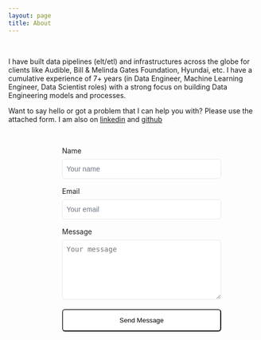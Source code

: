 ```yaml
---
layout: page
title: About
---
```


<style>
.contact-section {
  width: 100%;
  max-width: 20rem;
  margin-left: auto;
  margin-right: auto;
  padding-left: 2rem;
}

.contact-intro > * + * {
}

.contact-title {
  font-size: 1.875rem;
  line-height: 2.25rem;
  font-weight: 700;
}

.contact-description {
  color: rgb(107 114 128);
}

.form-group-container {
  display: grid;
  gap: 1rem;
  margin-top: 2rem;
}

.form-group {
  display: flex;
  flex-direction: column;
}

.form-label {
  margin-bottom: 0.5rem;
}

.form-input,
.form-textarea {
  padding: 0.5rem;
  border: 1px solid #e5e7eb;
  display: flex;
  height: 2.5rem;
  width: 100%;
  border-radius: 0.375rem;
  font-size: 0.875rem;
  line-height: 1.25rem;
}

.form-input::placeholder,
.form-textarea:focus-visible {
  color: #6b7280;
}

.form-input:focus-visible,
.form-textarea:focus-visible {
  outline: 2px solid #2563eb;
  outline-offset: 2px;
}

.form-textarea {
  min-height: 120px;
}

.form-submit {
  width: 100%;
  margin-top: 1.2rem;
  background-color: #fff;
  color: #000;
  padding: 13px 5px;
  border-radius: 0.375rem;
}

</style>




<div class="container">  
  <div class="column"> 
  	<br/>
  	<p>
	I have built data pipelines (elt/etl) and infrastructures across the globe for clients like Audible, Bill & Melinda Gates Foundation, Hyundai, etc. I have a cumulative experience of 7+ years (in Data Engineer, Machine Learning Engineer, Data Scientist roles) with a strong focus on building Data Engineering models and processes.
	</p>
  	<p>Want to say hello or got a problem that I can help you with? Please use the attached form. I am also on <a href='https://www.linkedin.com/in/sagardhungel/' target='_blank'>linkedin</a> and <a href='https://github.com/sagrd' target='_blank'>github</a></p>
  </div> 

  <div class="column">
  	<section class="contact-section">
	  <form class="contact-form" action="https://api.web3forms.com/submit" method="POST">
	    <input type="hidden" name="access_key" value="80cf630d-71b0-49ba-b8bc-f316231cbaa5" />
	    <input type="hidden" name="subject" value="New Contact Form Submission from Web3Forms" />
	    <input type="hidden" name="from_name" value="My Website" />
	    <div class="form-group-container">
	      <div class="form-group">
	        <label for="name" class="form-label">Name</label>
	        <input id="name" name="name" class="form-input" placeholder="Your name" type="text" />
	      </div>
	      <div class="form-group">
	        <label for="email" class="form-label">Email</label>
	        <input id="email" name="email" class="form-input" placeholder="Your email" type="email" />
	      </div>
	      <div class="form-group">
	        <label for="message" class="form-label">Message</label>
	        <textarea class="form-textarea" id="message" name="message" placeholder="Your message"></textarea>
	      </div>
	    </div>
	    <button class="form-submit" type="submit">Send Message</button>
	  </form>
	</section>
  </div> 
</div>
